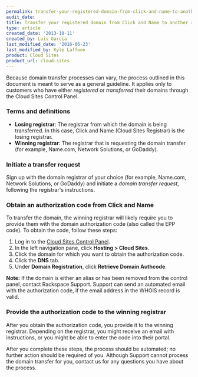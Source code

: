 ```yaml
---
permalink: transfer-your-registered-domain-from-click-and-name-to-another-registrar/
audit_date:
title: Transfer your registered domain from Click and Name to another registrar
type: article
created_date: '2013-10-11'
created_by: Luis Garcia
last_modified_date: '2016-06-23'
last_modified_by: Kyle Laffoon
product: Cloud Sites
product_url: cloud-sites
---
```


Because domain transfer processes can vary, the process outlined in this
document is meant to serve as a general guideline. It applies only to
customers who have either *registered* or *transferred* their domains
through the Cloud Sites Control Panel.

### Terms and definitions

-   **Losing registrar**: The registrar from which the domain is
    being transferred. In this case, Click and Name (Cloud
    Sites Registrar) is the losing registrar.
-   **Winning registrar**: The registrar that is requesting the domain
    transfer (for example, Name.com, Network Solutions, or GoDaddy).

### Initiate a transfer request

Sign up with the domain registrar of your choice (for example, Name.com,
Network Solutions, or GoDaddy) and initiate a *domain transfer request*,
following the registrar's instructions.

### Obtain an authorization code from Click and Name

To transfer the domain, the winning registrar will likely require you to
provide them with the domain authorization code (also called the EPP
code). To obtain the code, follow these steps:

1.  Log in to the [Cloud Sites Control Panel](https://manage.rackspacecloud.com).
2.  In the left navigation pane, click **Hosting > Cloud Sites**.
3.  Click the domain for which you want to obtain the
    authorization code.
4.  Click the **DNS** tab.
5.  Under **Domain Registration**, click **Retrieve Domain Authcode**.

**Note:** If the domain is either an alias or has been removed from the
control panel, contact Rackspace Support. Support can send an automated
email with the authorization code, if the email address in the WHOIS
record is valid.

### Provide the authorization code to the winning registrar

After you obtain the authorization code, you provide it to the winning
registrar. Depending on the registrar, you might receive an email with
instructions, or you might be able to enter the code into their portal.

After you complete these steps, the process should be automated; no
further action should be required of you. Although Support cannot
process the domain transfer for you, contact us for any questions you
have about the process.
